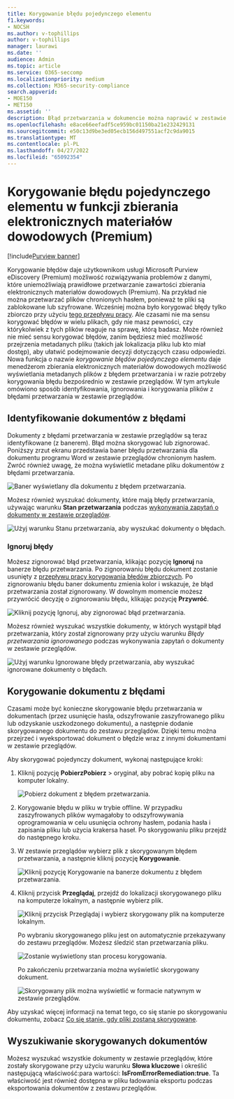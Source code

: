 ```yaml
---
title: Korygowanie błędu pojedynczego elementu
f1.keywords:
- NOCSH
ms.author: v-tophillips
author: v-tophillips
manager: laurawi
ms.date: ''
audience: Admin
ms.topic: article
ms.service: O365-seccomp
ms.localizationpriority: medium
ms.collection: M365-security-compliance
search.appverid:
- MOE150
- MET150
ms.assetid: ''
description: Błąd przetwarzania w dokumencie można naprawić w zestawie przeglądów w usłudze eDiscovery (Premium) bez konieczności śledzenia procesu korygowania błędów zbiorczych.
ms.openlocfilehash: e8ace66eefadf5ce959bc01150ba21e232429131
ms.sourcegitcommit: e50c13d9be3ed05ecb156d497551acf2c9da9015
ms.translationtype: MT
ms.contentlocale: pl-PL
ms.lasthandoff: 04/27/2022
ms.locfileid: "65092354"
---
```

# <a name="single-item-error-remediation-in-ediscovery-premium"></a>Korygowanie błędu pojedynczego elementu w funkcji zbierania elektronicznych materiałów dowodowych (Premium)

[!include[Purview banner](../includes/purview-rebrand-banner.md)]

Korygowanie błędów daje użytkownikom usługi Microsoft Purview eDiscovery (Premium) możliwość rozwiązywania problemów z danymi, które uniemożliwiają prawidłowe przetwarzanie zawartości zbierania elektronicznych materiałów dowodowych (Premium). Na przykład nie można przetwarzać plików chronionych hasłem, ponieważ te pliki są zablokowane lub szyfrowane. Wcześniej można było korygować błędy tylko zbiorczo przy użyciu [tego przepływu pracy](error-remediation-when-processing-data-in-advanced-ediscovery.md). Ale czasami nie ma sensu korygować błędów w wielu plikach, gdy nie masz pewności, czy którykolwiek z tych plików reaguje na sprawę, którą badasz. Może również nie mieć sensu korygować błędów, zanim będziesz mieć możliwość przejrzenia metadanych pliku (takich jak lokalizacja pliku lub kto miał dostęp), aby ułatwić podejmowanie decyzji dotyczących czasu odpowiedzi. Nowa funkcja o nazwie *korygowanie błędów pojedynczego elementu* daje menedżerom zbierania elektronicznych materiałów dowodowych możliwość wyświetlania metadanych plików z błędem przetwarzania i w razie potrzeby korygowania błędu bezpośrednio w zestawie przeglądów. W tym artykule omówiono sposób identyfikowania, ignorowania i korygowania plików z błędami przetwarzania w zestawie przeglądów.

## <a name="identify-documents-with-errors"></a>Identyfikowanie dokumentów z błędami

Dokumenty z błędami przetwarzania w zestawie przeglądów są teraz identyfikowane (z banerem). Błąd można skorygować lub zignorować. Poniższy zrzut ekranu przedstawia baner błędu przetwarzania dla dokumentu programu Word w zestawie przeglądów chronionym hasłem. Zwróć również uwagę, że można wyświetlić metadane pliku dokumentów z błędami przetwarzania.

![Baner wyświetlany dla dokumentu z błędem przetwarzania.](../media/SIERimage1.png)

Możesz również wyszukać dokumenty, które mają błędy przetwarzania, używając warunku **Stan przetwarzania** podczas [wykonywania zapytań o dokumenty w zestawie przeglądów](review-set-search.md).

![Użyj warunku Stanu przetwarzania, aby wyszukać dokumenty o błędach.](../media/SIERimage2.png)

### <a name="ignore-errors"></a>Ignoruj błędy

Możesz zignorować błąd przetwarzania, klikając pozycję **Ignoruj** na banerze błędu przetwarzania. Po zignorowaniu błędu dokument zostanie usunięty z [przepływu pracy korygowania błędów zbiorczych](error-remediation-when-processing-data-in-advanced-ediscovery.md). Po zignorowaniu błędu baner dokumentu zmienia kolor i wskazuje, że błąd przetwarzania został zignorowany. W dowolnym momencie możesz przywrócić decyzję o zignorowaniu błędu, klikając pozycję **Przywróć**.

![Kliknij pozycję Ignoruj, aby zignorować błąd przetwarzania.](../media/SIERimage3.png)

Możesz również wyszukać wszystkie dokumenty, w których wystąpił błąd przetwarzania, który został zignorowany przy użyciu warunku *Błędy przetwarzania ignorowanego* podczas wykonywania zapytań o dokumenty w zestawie przeglądów.

![Użyj warunku Ignorowane błędy przetwarzania, aby wyszukać ignorowane dokumenty o błędach.](../media/SIERimage4.png)

## <a name="remediate-a-document-with-errors"></a>Korygowanie dokumentu z błędami

Czasami może być konieczne skorygowanie błędu przetwarzania w dokumentach (przez usunięcie hasła, odszyfrowanie zaszyfrowanego pliku lub odzyskanie uszkodzonego dokumentu), a następnie dodanie skorygowanego dokumentu do zestawu przeglądów. Dzięki temu można przejrzeć i wyeksportować dokument o błędzie wraz z innymi dokumentami w zestawie przeglądów. 

Aby skorygować pojedynczy dokument, wykonaj następujące kroki:

1. Kliknij pozycję **PobierzPobierz**  >  oryginał, aby pobrać kopię pliku na komputer lokalny.

   ![Pobierz dokument z błędem przetwarzania.](../media/SIERimage5.png)

2. Korygowanie błędu w pliku w trybie offline. W przypadku zaszyfrowanych plików wymagałoby to odszyfrowywania oprogramowania w celu usunięcia ochrony hasłem, podania hasła i zapisania pliku lub użycia krakersa haseł. Po skorygowaniu pliku przejdź do następnego kroku.

3. W zestawie przeglądów wybierz plik z skorygowanym błędem przetwarzania, a następnie kliknij pozycję **Korygowanie**.

   ![Kliknij pozycję Korygowanie na banerze dokumentu z błędem przetwarzania.](../media/SIERimage6.png)


4. Kliknij przycisk **Przeglądaj**, przejdź do lokalizacji skorygowanego pliku na komputerze lokalnym, a następnie wybierz plik.

   ![Kliknij przycisk Przeglądaj i wybierz skorygowany plik na komputerze lokalnym.](../media/SIERimage7.png)

    Po wybraniu skorygowanego pliku jest on automatycznie przekazywany do zestawu przeglądów. Możesz śledzić stan przetwarzania pliku.

    ![Zostanie wyświetlony stan procesu korygowania.](../media/SIERimage8.png)

   Po zakończeniu przetwarzania można wyświetlić skorygowany dokument.

    ![Skorygowany plik można wyświetlić w formacie natywnym w zestawie przeglądów.](../media/SIERimage9.png)

Aby uzyskać więcej informacji na temat tego, co się stanie po skorygowaniu dokumentu, zobacz [Co się stanie, gdy pliki zostaną skorygowane](error-remediation-when-processing-data-in-advanced-ediscovery.md#what-happens-when-files-are-remediated).

## <a name="search-for-remediated-documents"></a>Wyszukiwanie skorygowanych dokumentów

Możesz wyszukać wszystkie dokumenty w zestawie przeglądów, które zostały skorygowane przy użyciu warunku **Słowa kluczowe** i określić następującą właściwość:para wartości: **IsFromErrorRemediation:true**. Ta właściwość jest również dostępna w pliku ładowania eksportu podczas eksportowania dokumentów z zestawu przeglądów.
